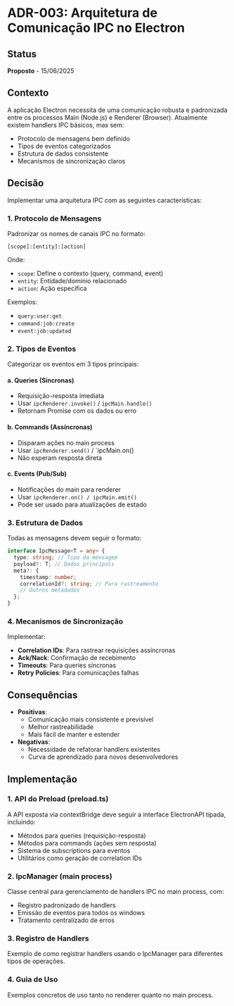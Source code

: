 # ADR-003: Arquitetura de Comunicação IPC no Electron

## Status
**Proposto** - 15/06/2025

## Contexto
A aplicação Electron necessita de uma comunicação robusta e padronizada entre os processos Main (Node.js) e Renderer (Browser). Atualmente existem handlers IPC básicos, mas sem:
- Protocolo de mensagens bem definido
- Tipos de eventos categorizados
- Estrutura de dados consistente
- Mecanismos de sincronização claros

## Decisão
Implementar uma arquitetura IPC com as seguintes características:

### 1. Protocolo de Mensagens
Padronizar os nomes de canais IPC no formato:
```
[scope]:[entity]:[action]
```
Onde:
- `scope`: Define o contexto (query, command, event)
- `entity`: Entidade/domínio relacionado
- `action`: Ação específica

Exemplos:
- `query:user:get`
- `command:job:create`
- `event:job:updated`

### 2. Tipos de Eventos
Categorizar os eventos em 3 tipos principais:

#### a. Queries (Síncronas)
- Requisição-resposta imediata
- Usar `ipcRenderer.invoke()` / `ipcMain.handle()`
- Retornam Promise com os dados ou erro

#### b. Commands (Assíncronas)
- Disparam ações no main process
- Usar `ipcRenderer.send()` / `ipcMain.on()
- Não esperam resposta direta

#### c. Events (Pub/Sub)
- Notificações do main para renderer
- Usar `ipcRenderer.on() / ipcMain.emit()`
- Pode ser usado para atualizações de estado

### 3. Estrutura de Dados
Todas as mensagens devem seguir o formato:
```typescript
interface IpcMessage<T = any> {
  type: string; // Tipo da mensagem
  payload?: T; // Dados principais
  meta?: {
    timestamp: number;
    correlationId?: string; // Para rastreamento
    // Outros metadados
  };
}
```

### 4. Mecanismos de Sincronização
Implementar:
- **Correlation IDs**: Para rastrear requisições assíncronas
- **Ack/Nack**: Confirmação de recebimento
- **Timeouts**: Para queries síncronas
- **Retry Policies**: Para comunicações falhas

## Consequências
- **Positivas**:
  - Comunicação mais consistente e previsível
  - Melhor rastreabilidade
  - Mais fácil de manter e estender
- **Negativas**:
  - Necessidade de refatorar handlers existentes
  - Curva de aprendizado para novos desenvolvedores

## Implementação

### 1. API do Preload (preload.ts)
A API exposta via contextBridge deve seguir a interface ElectronAPI tipada, incluindo:

- Métodos para queries (requisição-resposta)
- Métodos para commands (ações sem resposta)
- Sistema de subscriptions para eventos
- Utilitários como geração de correlation IDs

### 2. IpcManager (main process)
Classe central para gerenciamento de handlers IPC no main process, com:

- Registro padronizado de handlers
- Emissão de eventos para todos os windows
- Tratamento centralizado de erros

### 3. Registro de Handlers
Exemplo de como registrar handlers usando o IpcManager para diferentes tipos de operações.

### 4. Guia de Uso
Exemplos concretos de uso tanto no renderer quanto no main process.